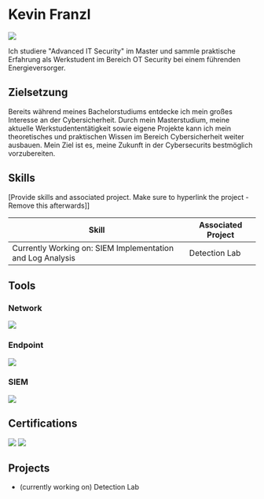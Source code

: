 # Kevin Franzl
<a href="https://www.linkedin.com/in/kevin-franzl-b89978125/"><img src="https://img.shields.io/badge/-LinkedIn-0072b1?&style=for-the-badge&logo=linkedin&logoColor=white" /></a>

Ich studiere "Advanced IT Security" im Master und sammle praktische Erfahrung als Werkstudent im Bereich OT Security bei einem führenden Energieversorger. 

## Zielsetzung

Bereits während meines Bachelorstudiums entdecke ich mein großes Interesse an der Cybersicherheit.
Durch mein Masterstudium, meine aktuelle Werkstudententätigkeit sowie eigene Projekte kann ich mein theoretisches und praktischen Wissen im Bereich Cybersicherheit weiter ausbauen. Mein Ziel ist es, meine Zukunft in der Cybersecurits bestmöglich vorzubereiten.

## Skills
[Provide skills and associated project. Make sure to hyperlink the project - Remove this afterwards]]

| Skill                                         | Associated Project         |
|-----------------------------------------------|----------------------------|
|Currently Working on: SIEM Implementation and Log Analysis          | <a hrref="https://google.com">Detection Lab</a>| 


## Tools

### Network
<div>
    <img src="https://img.shields.io/badge/-Wireshark-1679A7?&style=for-the-badge&logo=Wireshark&logoColor=white" />
</div>

### Endpoint
<div>
    <img src="https://img.shields.io/badge/-Microsoft_Defender_for_Endpoint-00A4EF?&style=for-the-badge&logo=Microsoft&logoColor=white" />
</div>

### SIEM
<div>
    <img src="https://img.shields.io/badge/-Microsoft_Sentinel-0078D4?&style=for-the-badge&logo=Microsoft&logoColor=white" />
</div>

## Certifications
<div>
<img src="https://img.shields.io/badge/-Google%20AI%20Essentials-FF0000?style=for-the-badge&logo=google&logoColor=white" />
<img src="https://img.shields.io/badge/-Scrum%20Foundation-FF0000?style=for-the-badge&logo=scrum&logoColor=white" />
</div>

## Projects
- (currently working on) Detection Lab 

